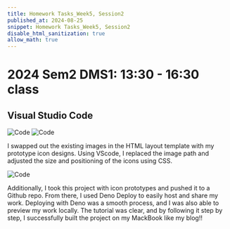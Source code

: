 ```yaml
---
title: Homework Tasks_Week5, Session2
published_at: 2024-08-25
snippet: Homework Tasks_Week5, Session2
disable_html_sanitization: true
allow_math: true
---
```

#  2024 Sem2 DMS1: 13:30 - 16:30 class

## Visual Studio Code ## 
![Code](code_5.jpg)
![Code](code_2.jpg)

<p>I swapped out the existing images in the HTML layout template with my prototype icon designs. Using VScode, I replaced the image path and adjusted the size and positioning of the icons using CSS. </p>

![Code](code_4.jpg)

<p>Additionally, I took this project with icon prototypes and pushed it to a Github repo. From there, I used Deno Deploy to easily host and share my work. Deploying with Deno was a smooth process, and I was also able to preview my work locally. The tutorial was clear, and by following it step by step, I successfully built the project on my MackBook like my blog!! </p>